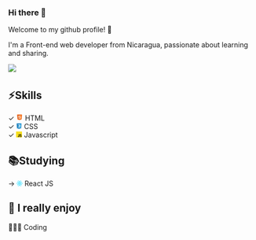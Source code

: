 ### Hi there 👋

Welcome to my github profile! 🥳

I'm a Front-end web developer from Nicaragua, passionate about learning and sharing.<br>

![](https://miro.medium.com/max/700/0*sN7Gh-sRDm_o678f.gif)

## ⚡️Skills
✓ <img src="https://github.com/saddammont/saddammont/blob/master/github/html5.png" width="14"> HTML <br>
✓ <img src="https://github.com/saddammont/saddammont/blob/master/github/css.jpg" width="12"> CSS <br>
✓ <img src="https://github.com/saddammont/saddammont/blob/master/github/js.png" width="12"> Javascript <br>


## 📚Studying
→ <img src="https://github.com/saddammont/saddammont/blob/master/github/react.png" width="12"> React JS <br>


## 🖤 I really enjoy
👨🏽‍💻 Coding <br>

